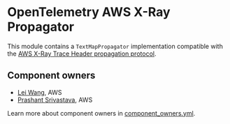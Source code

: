 # OpenTelemetry AWS X-Ray Propagator

This module contains a `TextMapPropagator` implementation compatible with
the [AWS X-Ray Trace Header propagation protocol](https://docs.aws.amazon.com/xray/latest/devguide/xray-concepts.html#xray-concepts-tracingheader).

## Component owners

- [Lei Wang](https://github.com/wangzlei), AWS
- [Prashant Srivastava](https://github.com/srprash), AWS

Learn more about component owners in [component_owners.yml](../.github/component_owners.yml).
